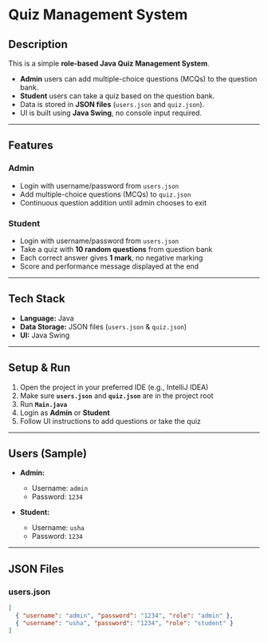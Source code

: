 # Quiz Management System

## Description
This is a simple **role-based Java Quiz Management System**.  
- **Admin** users can add multiple-choice questions (MCQs) to the question bank.  
- **Student** users can take a quiz based on the question bank.  
- Data is stored in **JSON files** (`users.json` and `quiz.json`).  
- UI is built using **Java Swing**, no console input required.

---

## Features

### Admin
- Login with username/password from `users.json`  
- Add multiple-choice questions (MCQs) to `quiz.json`  
- Continuous question addition until admin chooses to exit  

### Student
- Login with username/password from `users.json`  
- Take a quiz with **10 random questions** from question bank  
- Each correct answer gives **1 mark**, no negative marking  
- Score and performance message displayed at the end

---

## Tech Stack
- **Language:** Java  
- **Data Storage:** JSON files (`users.json` & `quiz.json`)  
- **UI:** Java Swing  

---

## Setup & Run

1. Open the project in your preferred IDE (e.g., IntelliJ IDEA)  
2. Make sure **`users.json`** and **`quiz.json`** are in the project root  
3. Run **`Main.java`**  
4. Login as **Admin** or **Student**  
5. Follow UI instructions to add questions or take the quiz  

---

## Users (Sample)

- **Admin:**  
  - Username: `admin`  
  - Password: `1234`  

- **Student:**  
  - Username: `usha`  
  - Password: `1234`  

---

## JSON Files

### users.json
```json
[
  { "username": "admin", "password": "1234", "role": "admin" },
  { "username": "usha", "password": "1234", "role": "student" }
]

